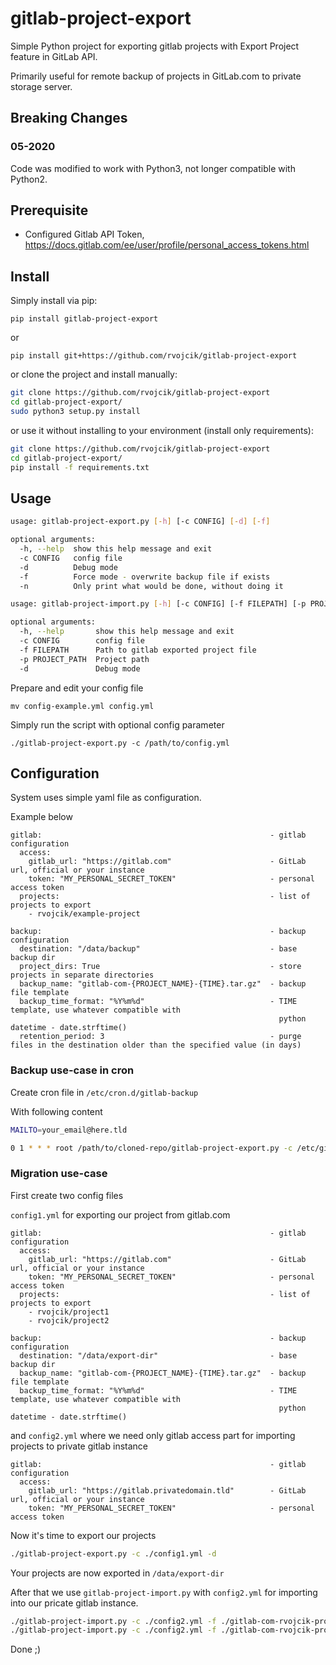 # gitlab-project-export

Simple Python project for exporting gitlab projects with Export Project feature in GitLab API.

Primarily useful for remote backup of projects in GitLab.com to private storage server.

## Breaking Changes

### 05-2020

Code was modified to work with Python3, not longer compatible with Python2.

## Prerequisite

* Configured Gitlab API Token, https://docs.gitlab.com/ee/user/profile/personal_access_tokens.html

## Install

Simply install via pip:

`pip install gitlab-project-export`

or

`pip install git+https://github.com/rvojcik/gitlab-project-export`

or clone the project and install manually:

```bash
git clone https://github.com/rvojcik/gitlab-project-export
cd gitlab-project-export/
sudo python3 setup.py install
```

or use it without installing to your environment (install only requirements):

```bash
git clone https://github.com/rvojcik/gitlab-project-export
cd gitlab-project-export/
pip install -f requirements.txt
```

## Usage

```bash
usage: gitlab-project-export.py [-h] [-c CONFIG] [-d] [-f]

optional arguments:
  -h, --help  show this help message and exit
  -c CONFIG   config file
  -d          Debug mode
  -f          Force mode - overwrite backup file if exists
  -n          Only print what would be done, without doing it
```

```bash
usage: gitlab-project-import.py [-h] [-c CONFIG] [-f FILEPATH] [-p PROJECT_PATH] [-d]

optional arguments:
  -h, --help       show this help message and exit
  -c CONFIG        config file
  -f FILEPATH      Path to gitlab exported project file
  -p PROJECT_PATH  Project path
  -d               Debug mode
```

Prepare and edit your config file

`mv config-example.yml config.yml`

Simply run the script with optional config parameter

`./gitlab-project-export.py -c /path/to/config.yml`

## Configuration

System uses simple yaml file as configuration.

Example below

```
gitlab:                                                   - gitlab configuration
  access:
    gitlab_url: "https://gitlab.com"                      - GitLab url, official or your instance
    token: "MY_PERSONAL_SECRET_TOKEN"                     - personal access token
  projects:                                               - list of projects to export
    - rvojcik/example-project

backup:                                                   - backup configuration
  destination: "/data/backup"                             - base backup dir
  project_dirs: True                                      - store projects in separate directories
  backup_name: "gitlab-com-{PROJECT_NAME}-{TIME}.tar.gz"  - backup file template
  backup_time_format: "%Y%m%d"                            - TIME template, use whatever compatible with
                                                            python datetime - date.strftime()
  retention_period: 3                                     - purge files in the destination older than the specified value (in days)
  ```

### Backup use-case in cron

Create cron file in `/etc/cron.d/gitlab-backup`

With following content

```bash
MAILTO=your_email@here.tld

0 1 * * * root /path/to/cloned-repo/gitlab-project-export.py -c /etc/gitlab-export/config.yml

```

### Migration use-case

First create two config files

`config1.yml` for exporting our project from gitlab.com

```
gitlab:                                                   - gitlab configuration
  access:
    gitlab_url: "https://gitlab.com"                      - GitLab url, official or your instance
    token: "MY_PERSONAL_SECRET_TOKEN"                     - personal access token
  projects:                                               - list of projects to export
    - rvojcik/project1
    - rvojcik/project2

backup:                                                   - backup configuration
  destination: "/data/export-dir"                         - base backup dir
  backup_name: "gitlab-com-{PROJECT_NAME}-{TIME}.tar.gz"  - backup file template
  backup_time_format: "%Y%m%d"                            - TIME template, use whatever compatible with
                                                            python datetime - date.strftime()
```

and `config2.yml` where we need only gitlab access part for importing projects to private gitlab instance

```
gitlab:                                                   - gitlab configuration
  access:
    gitlab_url: "https://gitlab.privatedomain.tld"        - GitLab url, official or your instance
    token: "MY_PERSONAL_SECRET_TOKEN"                     - personal access token
```

Now it's time to export our projects

```bash
./gitlab-project-export.py -c ./config1.yml -d
```

Your projects are now exported in `/data/export-dir`

After that we use `gitlab-project-import.py` with `config2.yml` for importing into our pricate gitlab instance.

```bash
./gitlab-project-import.py -c ./config2.yml -f ./gitlab-com-rvojcik-project1-20181224.tar.gz -p "rvojcik/project1"
./gitlab-project-import.py -c ./config2.yml -f ./gitlab-com-rvojcik-project2-20181224.tar.gz -p "rvojcik/project2"
```

Done ;)
